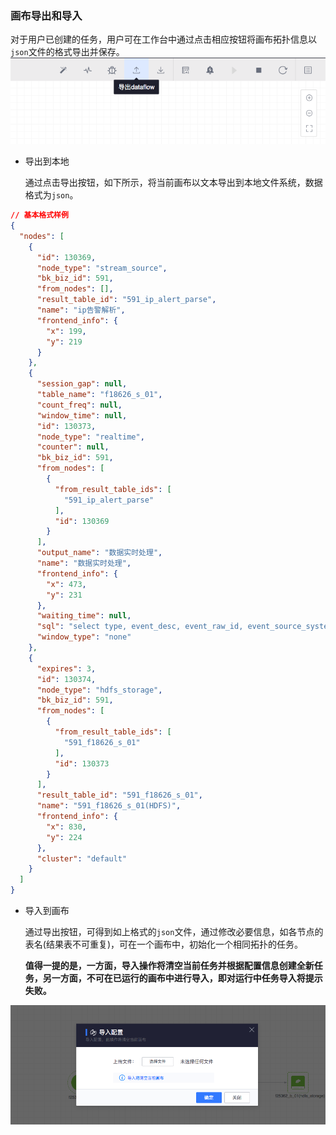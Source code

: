 ###  画布导出和导入
对于用户已创建的任务，用户可在工作台中通过点击相应按钮将画布拓扑信息以`json`文件的格式导出并保存。
![](../../../../assets/dataflow/ide/ide-tools/import-export/dataflow-export-or-create.png)

- 导出到本地

  通过点击导出按钮，如下所示，将当前画布以文本导出到本地文件系统，数据格式为`json`。
```json
// 基本格式样例
{
  "nodes": [
    {
      "id": 130369,
      "node_type": "stream_source",
      "bk_biz_id": 591,
      "from_nodes": [],
      "result_table_id": "591_ip_alert_parse",
      "name": "ip告警解析",
      "frontend_info": {
        "x": 199,
        "y": 219
      }
    },
    {
      "session_gap": null,
      "table_name": "f18626_s_01",
      "count_freq": null,
      "window_time": null,
      "id": 130373,
      "node_type": "realtime",
      "counter": null,
      "bk_biz_id": 591,
      "from_nodes": [
        {
          "from_result_table_ids": [
            "591_ip_alert_parse"
          ],
          "id": 130369
        }
      ],
      "output_name": "数据实时处理",
      "name": "数据实时处理",
      "frontend_info": {
        "x": 473,
        "y": 231
      },
      "waiting_time": null,
      "sql": "select type, event_desc, event_raw_id, event_source_system, \n    event_timezone, event_title, event_type, \n    bizid, cloudid, count, \n    host, ip\nfrom 591_ip_alert_parse",
      "window_type": "none"
    },
    {
      "expires": 3,
      "id": 130374,
      "node_type": "hdfs_storage",
      "bk_biz_id": 591,
      "from_nodes": [
        {
          "from_result_table_ids": [
            "591_f18626_s_01"
          ],
          "id": 130373
        }
      ],
      "result_table_id": "591_f18626_s_01",
      "name": "591_f18626_s_01(HDFS)",
      "frontend_info": {
        "x": 830,
        "y": 224
      },
      "cluster": "default"
    }
  ]
}
```

- 导入到画布

  通过导出按钮，可得到如上格式的`json`文件，通过修改必要信息，如各节点的表名(结果表不可重复)，可在一个画布中，初始化一个相同拓扑的任务。

  **值得一提的是，一方面，导入操作将清空当前任务并根据配置信息创建全新任务，另一方面，不可在已运行的画布中进行导入，即对运行中任务导入将提示失败。**

![](../../../../assets/dataflow/ide/ide-tools/import-export/dataflow-create.png)
